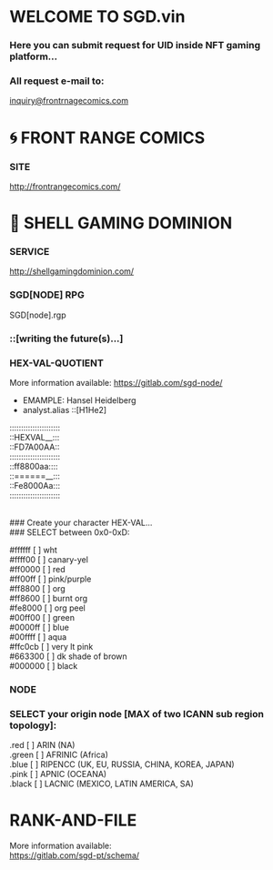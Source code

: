 # WELCOME TO SGD.vin
### Here you can submit request for UID inside NFT gaming platform...
### All request e-mail to:
<inquiry@frontrnagecomics.com>

# 🌀 FRONT RANGE COMICS
### SITE
<http://frontrangecomics.com/>

# 🐚 SHELL GAMING DOMINION
### SERVICE
<http://shellgamingdominion.com/>

### SGD[NODE] RPG
SGD[node].rgp

### ::[writing the future(s)...]

### HEX-VAL-QUOTIENT
More information available:
<https://gitlab.com/sgd-node/>

- EMAMPLE: Hansel Heidelberg
- analyst.alias ::[H1He2]

::::::::::::::::::::::<br>
::HEXVAL__:::<br>
::FD7A00AA::<br>
::::::::::::::::::::::<br>
::ff8800aa::::<br>
::======__:::<br>
::Fe8000Aa:::<br>
::::::::::::::::::::::<br>

<br>
### Create your character HEX-VAL...<br>
### SELECT between 0x0-0xD:<br>

#ffffff [  ] wht<br>
#ffff00 [  ] canary-yel<br>
#ff0000 [  ] red<br>
#ff00ff [  ] pink/purple<br>
#ff8800 [  ] org<br>
#ff8600 [  ] burnt org<br>
#fe8000 [  ] org peel<br>
#00ff00 [  ] green<br>
#0000ff [  ] blue<br>
#00ffff [  ] aqua<br>
#ffc0cb [  ] very lt pink<br>
#663300 [  ] dk shade of brown<br>
#000000 [  ] black<br>

### NODE<br>
### SELECT your origin node [MAX of two ICANN sub region topology]:<br>
.red   [  ] ARIN (NA)<br>
.green [  ] AFRINIC (Africa)<br>
.blue  [  ] RIPENCC (UK, EU, RUSSIA, CHINA, KOREA, JAPAN)<br>
.pink  [  ] APNIC (OCEANA)<br>
.black [  ] LACNIC (MEXICO, LATIN AMERICA, SA)<br>

# RANK-AND-FILE<br>
More information available:<br>
<https://gitlab.com/sgd-pt/schema/><br>
